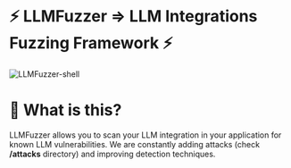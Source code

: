 # ⚡ LLMFuzzer => LLM Integrations Fuzzing Framework ⚡

![LLMFuzzer-shell](https://github.com/mnns/LLMFuzzer/assets/1796080/61e6d83e-1b6b-4033-87e6-4d438f7cf2e1)

# 🤔 What is this?
LLMFuzzer allows you to scan your LLM integration in your application for known LLM vulnerabilities.
We are constantly adding attacks (check **/attacks** directory) and improving detection techniques.

